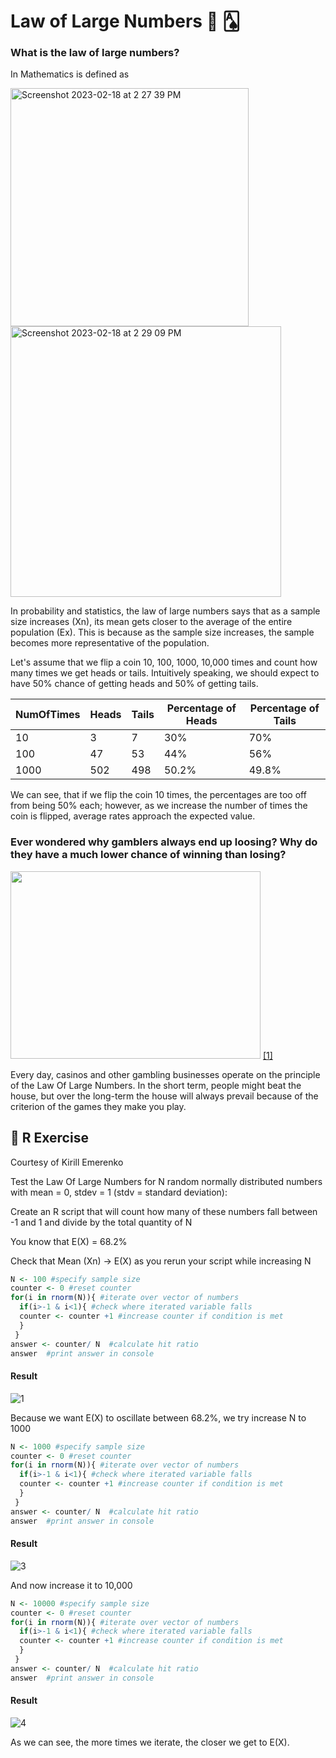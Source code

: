 # Law of Large Numbers 🎰 🂡 

### What is the law of large numbers? 

In Mathematics is defined as 

<img width="381" alt="Screenshot 2023-02-18 at 2 27 39 PM" src="https://user-images.githubusercontent.com/103854541/219895228-a99bcb00-5da1-4425-8ce2-b0ec3199ad13.png">

<img width="433" alt="Screenshot 2023-02-18 at 2 29 09 PM" src="https://user-images.githubusercontent.com/103854541/219895505-237d8386-9b45-4ab6-999d-ae34f7decf99.png">


In probability and statistics, the law of large numbers says that as a sample size increases (Xn), its mean gets closer to the average of the entire population (Ex). This is because as the sample size increases, the sample becomes more representative of the population.

Let's assume that we flip a coin 10, 100, 1000, 10,000 times and count how many times we get heads or tails. Intuitively speaking, we should expect to have 50% chance of getting heads and 50% of getting tails.

| NumOfTimes | Heads | Tails | Percentage of Heads | Percentage of Tails |
| ---------- | ----- | ----- | ------------------- | ------------------- |
| 10 | 3 | 7 | 30% | 70% |
| 100 | 47 | 53 | 44% | 56% |  
| 1000 | 502 | 498 | 50.2% | 49.8% |
  
 We can see, that if we flip the coin 10 times, the percentages are too off from being 50% each; however, as we increase the number of times the coin is flipped, average rates approach the expected value.

### Ever wondered why gamblers always end up loosing? Why do they have a much lower chance of winning than losing?

<img src="https://user-images.githubusercontent.com/103854541/219891093-380b2c22-0585-44f8-9641-7f9e8d5c4185.png" width="400" height="300"> [[1]](https://www.10best.com/interests/hotels-resorts/casino-rankings-top-10-not-las-vegas/)

Every day, casinos and other gambling businesses operate on the principle of the Law Of Large Numbers. In the short term, people might beat the house, but over the long-term the house will always prevail because of the criterion of the games they make you play. 


## 📌  R Exercise  
Courtesy of Kirill Emerenko

Test the Law Of Large Numbers for N random normally distributed numbers with mean = 0, stdev = 1 (stdv = standard deviation):

Create an R script that will count how many of these numbers fall between -1 and 1 and divide by the total quantity of N

You know that E(X) = 68.2%

Check that Mean (Xn) -> E(X) as you rerun your script while increasing N 

```R
N <- 100 #specify sample size
counter <- 0 #reset counter
for(i in rnorm(N)){ #iterate over vector of numbers
  if(i>-1 & i<1){ #check where iterated variable falls
  counter <- counter +1 #increase counter if condition is met
  }
 }
answer <- counter/ N  #calculate hit ratio
answer  #print answer in console

```

#### Result

![1](https://user-images.githubusercontent.com/103854541/219899291-21b7e29b-3491-41f3-a77f-8229593c7fc8.jpg)

Because we want E(X) to oscillate between 68.2%, we try increase N to 1000

```R
N <- 1000 #specify sample size
counter <- 0 #reset counter
for(i in rnorm(N)){ #iterate over vector of numbers
  if(i>-1 & i<1){ #check where iterated variable falls
  counter <- counter +1 #increase counter if condition is met
  }
 }
answer <- counter/ N  #calculate hit ratio
answer  #print answer in console

```

#### Result


![3](https://user-images.githubusercontent.com/103854541/219899346-584889e5-dd27-4d99-b82e-a2b723d21c53.jpg)

And now increase it to 10,000

```R
N <- 10000 #specify sample size
counter <- 0 #reset counter
for(i in rnorm(N)){ #iterate over vector of numbers
  if(i>-1 & i<1){ #check where iterated variable falls
  counter <- counter +1 #increase counter if condition is met
  }
 }
answer <- counter/ N  #calculate hit ratio
answer  #print answer in console

```

#### Result

![4](https://user-images.githubusercontent.com/103854541/219899377-e7cd9b66-b91a-41ac-8b7a-453ca7e9389f.jpg)

As we can see, the more times we iterate, the closer we get to E(X).
